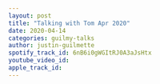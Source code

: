 ```yaml
---
layout: post
title: "Talking with Tom Apr 2020"
date: 2020-04-14
categories: guilmy-talks
author: justin-guilmette
spotify_track_id: 6nB6i0gWGItRJ0A3aJsHtx
youtube_video_id: 
apple_track_id: 
---
```

